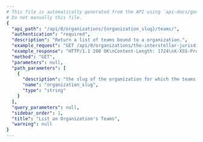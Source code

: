 ```yaml
---
# This file is automatically generated from the API using `api-docs/generate.py`
# Do not manually this file.
{
  "api_path": "/api/0/organizations/{organization_slug}/teams/", 
  "authentication": "required", 
  "description": "Return a list of teams bound to a organization.", 
  "example_request": "GET /api/0/organizations/the-interstellar-jurisdiction/teams/ HTTP/1.1\nHost: sentry.io\nAuthorization: Bearer {base64-encoded-key-here}", 
  "example_response": "HTTP/1.1 200 OK\nContent-Length: 1724\nX-XSS-Protection: 1; mode=block\nX-Content-Type-Options: nosniff\nContent-Language: en\nVary: Accept-Language, Cookie\nLink: <https://sentry.io/api/0/organizations/the-interstellar-jurisdiction/teams/?&cursor=100:-1:1>; rel=\"previous\"; results=\"false\"; cursor=\"100:-1:1\", <https://sentry.io/api/0/organizations/the-interstellar-jurisdiction/teams/?&cursor=100:1:0>; rel=\"next\"; results=\"false\"; cursor=\"100:1:0\"\nAllow: GET, POST, HEAD, OPTIONS\nX-Frame-Options: deny\nContent-Type: application/json\n\n[\n  {\n    \"avatar\": {\n      \"avatarType\": \"letter_avatar\", \n      \"avatarUuid\": null\n    }, \n    \"dateCreated\": \"2018-09-20T15:48:07.803Z\", \n    \"hasAccess\": true, \n    \"id\": \"3\", \n    \"isMember\": false, \n    \"isPending\": false, \n    \"name\": \"Ancient Gabelers\", \n    \"projects\": [], \n    \"slug\": \"ancient-gabelers\"\n  }, \n  {\n    \"avatar\": {\n      \"avatarType\": \"letter_avatar\", \n      \"avatarUuid\": null\n    }, \n    \"dateCreated\": \"2018-09-20T15:47:52.922Z\", \n    \"hasAccess\": true, \n    \"id\": \"2\", \n    \"isMember\": false, \n    \"isPending\": false, \n    \"name\": \"Powerful Abolitionist\", \n    \"projects\": [\n      {\n        \"avatar\": {\n          \"avatarType\": \"letter_avatar\", \n          \"avatarUuid\": null\n        }, \n        \"color\": \"#bf5b3f\", \n        \"dateCreated\": \"2018-09-20T15:47:56.723Z\", \n        \"features\": [\n          \"data-forwarding\", \n          \"rate-limits\", \n          \"releases\"\n        ], \n        \"firstEvent\": null, \n        \"hasAccess\": true, \n        \"id\": \"3\", \n        \"isBookmarked\": false, \n        \"isInternal\": false, \n        \"isMember\": false, \n        \"isPublic\": false, \n        \"name\": \"Prime Mover\", \n        \"platform\": null, \n        \"slug\": \"prime-mover\", \n        \"status\": \"active\"\n      }, \n      {\n        \"avatar\": {\n          \"avatarType\": \"letter_avatar\", \n          \"avatarUuid\": null\n        }, \n        \"color\": \"#3fbf7f\", \n        \"dateCreated\": \"2018-09-20T15:47:52.926Z\", \n        \"features\": [\n          \"data-forwarding\", \n          \"rate-limits\", \n          \"releases\"\n        ], \n        \"firstEvent\": null, \n        \"hasAccess\": true, \n        \"id\": \"2\", \n        \"isBookmarked\": false, \n        \"isInternal\": false, \n        \"isMember\": false, \n        \"isPublic\": false, \n        \"name\": \"Pump Station\", \n        \"platform\": null, \n        \"slug\": \"pump-station\", \n        \"status\": \"active\"\n      }, \n      {\n        \"avatar\": {\n          \"avatarType\": \"letter_avatar\", \n          \"avatarUuid\": null\n        }, \n        \"color\": \"#bf6e3f\", \n        \"dateCreated\": \"2018-09-20T15:48:07.592Z\", \n        \"features\": [\n          \"data-forwarding\", \n          \"rate-limits\"\n        ], \n        \"firstEvent\": null, \n        \"hasAccess\": true, \n        \"id\": \"4\", \n        \"isBookmarked\": false, \n        \"isInternal\": false, \n        \"isMember\": false, \n        \"isPublic\": false, \n        \"name\": \"The Spoiled Yoghurt\", \n        \"platform\": null, \n        \"slug\": \"the-spoiled-yoghurt\", \n        \"status\": \"active\"\n      }\n    ], \n    \"slug\": \"powerful-abolitionist\"\n  }\n]", 
  "method": "GET", 
  "parameters": null, 
  "path_parameters": [
    {
      "description": "the slug of the organization for which the teams should be listed.", 
      "name": "organization_slug", 
      "type": "string"
    }
  ], 
  "query_parameters": null, 
  "sidebar_order": 1, 
  "title": "List an Organization's Teams", 
  "warning": null
}
---
```

